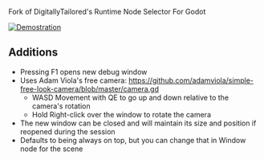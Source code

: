 Fork of DigitallyTailored's Runtime Node Selector For Godot

[![Demostration](https://img.youtube.com/vi/V28E77niAxM/hqdefault.jpg)](https://www.youtube.com/embed/V28E77niAxM)


## Additions
- Pressing F1 opens new debug window
- Uses Adam Viola's free camera: https://github.com/adamviola/simple-free-look-camera/blob/master/camera.gd
  - WASD Movement with QE to go up and down relative to the camera's rotation
  - Hold Right-click over the window to rotate the camera
- The new window can be closed and will maintain its size and position if reopened during the session
- Defaults to being always on top, but you can change that in Window node for the scene
